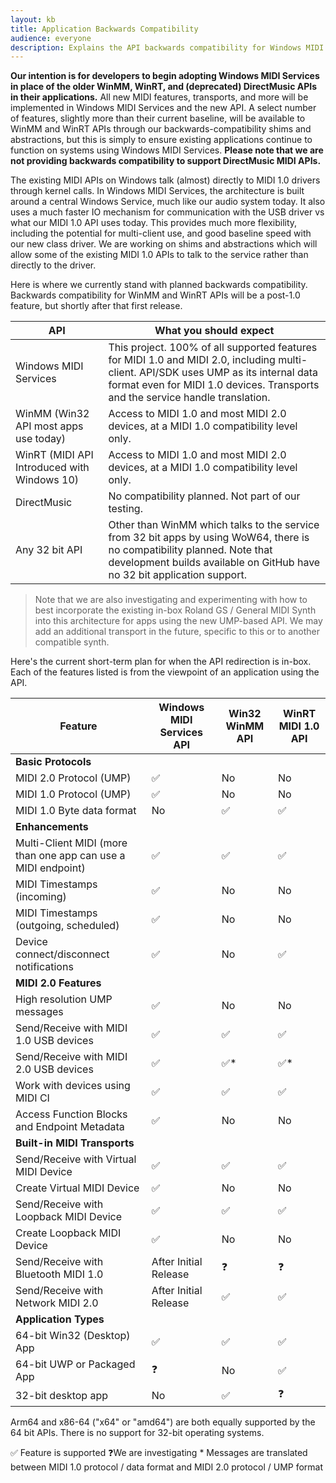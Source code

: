 ```yaml
---
layout: kb
title: Application Backwards Compatibility
audience: everyone
description: Explains the API backwards compatibility for Windows MIDI Services.
---
```


**Our intention is for developers to begin adopting Windows MIDI Services in place of the older WinMM, WinRT, and (deprecated) DirectMusic APIs in their applications.** All new MIDI features, transports, and more will be implemented in Windows MIDI Services and the new API. A select number of features, slightly more than their current baseline, will be available to WinMM and WinRT APIs through our backwards-compatibility shims and abstractions, but this is simply to ensure existing applications continue to function on systems using Windows MIDI Services. **Please note that we are not providing backwards compatibility to support DirectMusic MIDI APIs.**

The existing MIDI APIs on Windows talk (almost) directly to MIDI 1.0 drivers through kernel calls. In Windows MIDI Services, the architecture is built around a central Windows Service, much like our audio system today. It also uses a much faster IO mechanism for communication with the USB driver vs what our MIDI 1.0 API uses today. This provides much more flexibility, including the potential for multi-client use, and good baseline speed with our new class driver. We are working on shims and abstractions which will allow some of the existing MIDI 1.0 APIs to talk to the service rather than directly to the driver.

Here is where we currently stand with planned backwards compatibility. Backwards compatibility for WinMM and WinRT APIs will be a post-1.0 feature, but shortly after that first release.

| API | What you should expect |
| --------------- | ----------------------------------- |
| Windows MIDI Services | This project. 100% of all supported features for MIDI 1.0 and MIDI 2.0, including multi-client. API/SDK uses UMP as its internal data format even for MIDI 1.0 devices. Transports and the service handle translation. |
| WinMM (Win32 API most apps use today) | Access to MIDI 1.0 and most MIDI 2.0 devices, at a MIDI 1.0 compatibility level only. |
| WinRT (MIDI API Introduced with Windows 10) | Access to MIDI 1.0 and most MIDI 2.0 devices, at a MIDI 1.0 compatibility level only. |
| DirectMusic | No compatibility planned. Not part of our testing. |
| Any 32 bit API | Other than WinMM which talks to the service from 32 bit apps by using WoW64, there is no compatibility planned. Note that development builds available on GitHub have no 32 bit application support. |

> Note that we are also investigating and experimenting with how to best incorporate the existing in-box Roland GS / General MIDI Synth into this architecture for apps using the new UMP-based API. We may add an additional transport in the future, specific to this or to another compatible synth.

Here's the current short-term plan for when the API redirection is in-box. Each of the features listed is from the viewpoint of an application using the API.

| Feature | Windows MIDI Services API | Win32 WinMM API | WinRT MIDI 1.0 API | 
| ------- | ------------------------- | --------------- | ------------------ |
| **Basic Protocols** | | | |
| MIDI 2.0 Protocol (UMP) | ✅ | No | No |
| MIDI 1.0 Protocol (UMP) | ✅ | No | No |
| MIDI 1.0 Byte data format | No | ✅ | ✅ |
| **Enhancements** | | | |
| Multi-Client MIDI (more than one app can use a MIDI endpoint) | ✅ | ✅ | ✅ |
| MIDI Timestamps (incoming) | ✅ | No | No |
| MIDI Timestamps (outgoing, scheduled) | ✅ | No | No |
| Device connect/disconnect notifications | ✅ | No | ✅ |
| **MIDI 2.0 Features** | | | |
| High resolution UMP messages | ✅ | No | No |
| Send/Receive with MIDI 1.0 USB devices | ✅ | ✅ | ✅ |
| Send/Receive with MIDI 2.0 USB devices | ✅ | ✅* | ✅* |
| Work with devices using MIDI CI | ✅ | ✅ | ✅ |
| Access Function Blocks and Endpoint Metadata | ✅ | No | No |
| **Built-in MIDI Transports** | | | |
| Send/Receive with Virtual MIDI Device | ✅ | ✅ | ✅ |
| Create Virtual MIDI Device | ✅ | No | No |
| Send/Receive with Loopback MIDI Device | ✅ | ✅ | ✅ |
| Create Loopback MIDI Device | ✅ | No | No |
| Send/Receive with Bluetooth MIDI 1.0 | After Initial Release | ❓ | ❓ |
| Send/Receive with Network MIDI 2.0 | After Initial Release | ✅ | ✅ |
| **Application Types** | | | |
| 64-bit Win32 (Desktop) App | ✅ | ✅ | ✅ |
| 64-bit UWP or Packaged App | ❓ | No | ✅ |
| 32-bit desktop app | No | ✅ | ❓ |

Arm64 and x86-64 ("x64" or "amd64") are both equally supported by the 64 bit APIs. There is no support for 32-bit operating systems.

✅ Feature is supported
❓We are investigating
\* Messages are translated between MIDI 1.0 protocol / data format and MIDI 2.0 protocol / UMP format